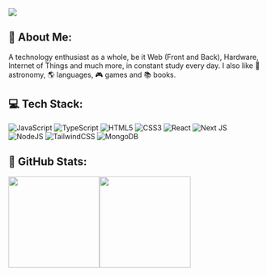 
[![](https://visitcount.itsvg.in/api?id=gustavotenshi&icon=8&color=0)](https://visitcount.itsvg.in)
## 🤖 About Me:
A technology enthusiast as a whole, be it Web (Front and Back), Hardware, Internet of Things and much more, in constant study every day. I also like 🚀 astronomy, 🌎 languages, 🎮 games and 📚 books.
<br>

## 💻 Tech Stack:
![JavaScript](https://img.shields.io/badge/javascript-%23323330.svg?style=for-the-badge&logo=javascript&logoColor=%23F7DF1E) ![TypeScript](https://img.shields.io/badge/typescript-%23007ACC.svg?style=for-the-badge&logo=typescript&logoColor=white) ![HTML5](https://img.shields.io/badge/html5-%23E34F26.svg?style=for-the-badge&logo=html5&logoColor=white) ![CSS3](https://img.shields.io/badge/css3-%231572B6.svg?style=for-the-badge&logo=css3&logoColor=white) ![React](https://img.shields.io/badge/react-%2320232a.svg?style=for-the-badge&logo=react&logoColor=%2361DAFB) ![Next JS](https://img.shields.io/badge/Next-black?style=for-the-badge&logo=next.js&logoColor=white) ![NodeJS](https://img.shields.io/badge/node.js-6DA55F?style=for-the-badge&logo=node.js&logoColor=white) ![TailwindCSS](https://img.shields.io/badge/tailwindcss-%2338B2AC.svg?style=for-the-badge&logo=tailwind-css&logoColor=white) ![MongoDB](https://img.shields.io/badge/MongoDB-%234ea94b.svg?style=for-the-badge&logo=mongodb&logoColor=white)

## 🌌 GitHub Stats:
<div style="display:flex;">
  <img height="180em" src="https://github-readme-stats.vercel.app/api?username=gustavotenshi&theme=react&hide_border=false&include_all_commits=true&count_private=true" />
  <img height="180em" src="https://github-readme-stats.vercel.app/api/top-langs/?username=gustavotenshi&theme=react&hide_border=false&include_all_commits=true&count_private=true&layout=compact" />
</div>
